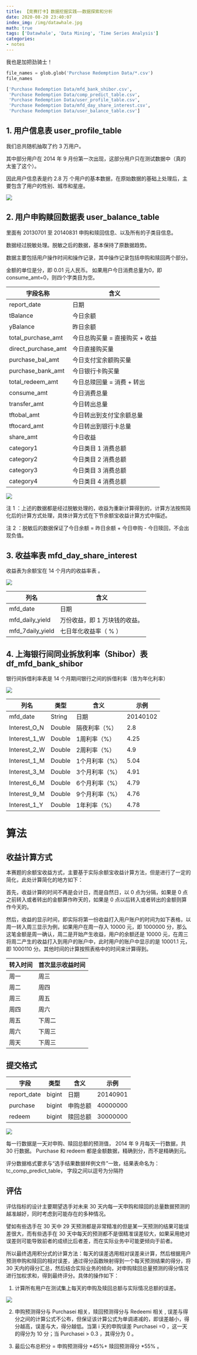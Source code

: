 ```yaml
---
title: 【竞赛打卡】数据挖掘实践——数据探索和分析
date: 2020-08-20 23:40:07
index_img: /img/datawhale.jpg
math: true
tags: ['Datawhale', 'Data Mining', 'Time Series Analysis']
categories: 
- notes
---
```

我也是加把劲骑士！
<!--more--->

```py
file_names = glob.glob('Purchase Redemption Data/*.csv')
file_names

['Purchase Redemption Data/mfd_bank_shibor.csv',
 'Purchase Redemption Data/comp_predict_table.csv',
 'Purchase Redemption Data/user_profile_table.csv',
 'Purchase Redemption Data/mfd_day_share_interest.csv',
 'Purchase Redemption Data/user_balance_table.csv']
```


## 1. 用户信息表 user_profile_table 

我们总共随机抽取了约 3 万用户。

其中部分用户在 2014 年 9 月份第一次出现，这部分用户只在测试数据中（真的太鉴了这个）。

因此用户信息表是约 2.8 万 个用户的基本数据，在原始数据的基础上处理后，主要包含了用户的性别、城市和星座。

![](【竞赛打卡】数据挖掘实践——数据探索和分析/2020-08-20-23-43-55.png)

## 2. 用户申购赎回数据表 user_balance_table 

里面有 20130701 至 20140831 申购和赎回信息、以及所有的子类目信息。

数据经过脱敏处理。脱敏之后的数据，基本保持了原数据趋势。

数据主要包括用户操作时间和操作记录，其中操作记录包括申购和赎回两个部分。

金额的单位是分，即 0.01 元人民币。 如果用户今日消费总量为0，即consume_amt=0，则四个字类目为空。

| 字段名称 | 含义 |
| --- | --- |
| report_date | 日期 |
| tBalance | 今日余额 |
| yBalance | 昨日余额 |
| total_purchase_amt | 今日总购买量 = 直接购买 + 收益 |
|direct_purchase_amt | 今日直接购买量|
|purchase_bal_amt|今日支付宝余额购买量|
|purchase_bank_amt|今日银行卡购买量|
|total_redeem_amt|今日总赎回量 = 消费 + 转出|
|consume_amt|今日消费总量|
|transfer_amt|今日转出总量|
|tftobal_amt|今日转出到支付宝余额总量|
|tftocard_amt|今日转出到银行卡总量|
|share_amt|今日收益|
|category1|今日类目 1 消费总额|
|category2|今日类目 2 消费总额|
|category3|今日类目 3 消费总额|
|category4|今日类目 4 消费总额|

![](【竞赛打卡】数据挖掘实践——数据探索和分析/2020-08-20-23-47-13.png)

注 1 ：上述的数据都是经过脱敏处理的，收益为重新计算得到的，计算方法按照简化后的计算方式处理，具体计算方式在下节余额宝收益计算方式中描述。

注 2 ：脱敏后的数据保证了今日余额 = 昨日余额 + 今日申购 - 今日赎回，不会出现负值。

## 3. 收益率表 mfd_day_share_interest

收益表为余额宝在 14 个月内的收益率表 。

![](【竞赛打卡】数据挖掘实践——数据探索和分析/2020-08-20-23-47-55.png)

|列名|含义|
|-|-|
|mfd_date|日期|
|mfd_daily_yield|万份收益，即 1 万块钱的收益。|
|mfd_7daily_yield|七日年化收益率（ % ）|

## 4. 上海银行间同业拆放利率（Shibor）表 df_mfd_bank_shibor

银行间拆借利率表是 14 个月期间银行之间的拆借利率（皆为年化利率）

![](【竞赛打卡】数据挖掘实践——数据探索和分析/2020-08-20-23-48-31.png)

|列名|类型|含义|示例|
|-|-|-|-|
|mfd_date|String|日期|20140102|
|Interest_O_N|Double|隔夜利率（%）|2.8|
|Interest_1_W|Double|1周利率（%）|4.25|
|Interest_2_W|Double|2周利率（%）|4.9|
|Interest_1_M|Double|1个月利率（%）|5.04|
|Interest_3_M|Double|3个月利率（%）|4.91|
|Interest_6_M|Double|6个月利率（%）|4.79|
|Interest_9_M|Double|9个月利率（%）|4.76|
|Interest_1_Y|Double|1年利率（%）|4.78|

# 算法

## 收益计算方式 

本赛题的余额宝收益方式，主要基于实际余额宝收益计算方法，但是进行了一定的简化，此处计算简化的地方如下：

首先，收益计算的时间不再是会计日，而是自然日，以 0 点为分隔，如果是 0 点之前转入或者转出的金额算作昨天的，如果是 0 点以后转入或者转出的金额则算作今天的。

然后，收益的显示时间，即实际将第一份收益打入用户账户的时间为如下表格，以周一转入周三显示为例，如果用户在周一存入 10000 元，即 1000000 分，那么这笔金额是周一确认，周二是开始产生收益，用户的余额还是 10000 元，在周三将周二产生的收益打入到用户的账户中，此时用户的账户中显示的是 10001.1 元，即 1000110 分。其他时间的计算按照表格中的时间来计算得到。

|转入时间|首次显示收益时间|
|-|-|
|周一|周三|
|周二|周四|
|周三|周五|
|周四|周六|
|周五|下周二|
|周六|下周三|
|周天|下周三|

## 提交格式

|字段|类型|含义|示例|
|-|-|-|-|
|report_date|bigint|日期|20140901|
|purchase|bigint|申购总额|40000000|
|redeem|bigint|赎回总额|30000000|

![](【竞赛打卡】数据挖掘实践——数据探索和分析/2020-08-20-23-49-17.png)

每一行数据是一天对申购、赎回总额的预测值， 2014 年 9 月每天一行数据，共 30 行数据。 Purchase 和 redeem 都是金额数据，精确到分，而不是精确到元。

评分数据格式要求与“选手结果数据样例文件”一致，结果表命名为：tc_comp_predict_table， 字段之间以逗号为分隔符

## 评估

评估指标的设计主要期望选手对未来 30 天内每一天申购和赎回的总量数据预测的越准越好，同时考虑到可能存在的多种情况。

譬如有些选手在 30 天中 29 天预测都是非常精准的但是某一天预测的结果可能误差很大，而有些选手在 30 天中每天的预测都不是很精准误差较大，如果采用绝对误差则可能导致前者的成绩比后者差，而在实际业务中可能更倾向于前者。

所以最终选用积分式的计算方法：每天的误差选用相对误差来计算，然后根据用户预测申购和赎回的相对误差，通过得分函数映射得到一个每天预测结果的得分，将 30 天内的得分汇总，然后结合实际业务的倾向，对申购赎回总量预测的得分情况进行加权求和，得到最终评分。具体的操作如下：

1) 计算所有用户在测试集上每天的申购及赎回总额与实际情况总额的误差。

![](https://gtms02.alicdn.com/tps/i2/TB1UMhaHVXXXXbWXpXXmP_sPXXX-372-168.png)

2) 申购预测得分与 Purchasei 相关，赎回预测得分与 Redeemi 相关 , 误差与得分之间的计算公式不公布，但保证该计算公式为单调递减的，即误差越小，得分越高，误差与大，得分越低。当第 i 天的申购误差 Purchasei =0 ，这一天的得分为 10 分；当 Purchasei > 0.3 ，其得分为 0 。

3) 最后公布总积分 = 申购预测得分 *45%+ 赎回预测得分 *55% 。 